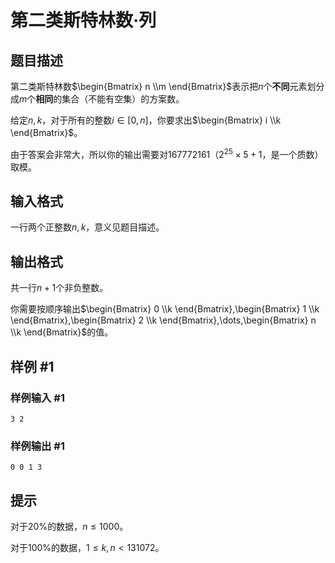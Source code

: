 # 第二类斯特林数·列

## 题目描述

第二类斯特林数$\begin{Bmatrix} n \\m \end{Bmatrix}$表示把$n$个**不同**元素划分成$m$个**相同**的集合（不能有空集）的方案数。

给定$n,k$，对于所有的整数$i\in[0,n]$，你要求出$\begin{Bmatrix} i \\k \end{Bmatrix}$。

由于答案会非常大，所以你的输出需要对$167772161$（$2^{25}\times 5+1$，是一个质数）取模。


## 输入格式

一行两个正整数$n,k$，意义见题目描述。

## 输出格式

共一行$n+1$个非负整数。

你需要按顺序输出$\begin{Bmatrix} 0 \\k \end{Bmatrix},\begin{Bmatrix} 1 \\k \end{Bmatrix},\begin{Bmatrix} 2 \\k \end{Bmatrix},\dots,\begin{Bmatrix} n \\k \end{Bmatrix}$的值。


## 样例 #1

### 样例输入 #1
```
3 2
```

### 样例输出 #1

```
0 0 1 3
```

## 提示

对于$20\%$的数据，$n\leqslant 1000$。

对于$100\%$的数据，$1\leqslant k,  n<131072$。
